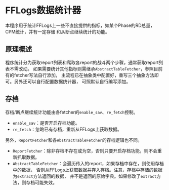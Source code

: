 # FFLogs数据统计器
本程序用于统计FFLogs上一些不直接提供的指标，如某个Phase的RD总量，CPM统计，并有一定存储
和从断点继续统计的功能。

## 原理概述

程序统计分为获取report列表和爬取各report的战斗两个步骤，通常获取report列表不需改动。
如果需要统计其他指标则需继承`AbstractTableFetcher`，参照目前有的fetcher写法自行添加，
主流程已在抽象类中配置好，重写三个抽象方法即可。另外还可以自行配置数据统计器，
可照默认自行编写添加。

## 存档

存档/断点继续统计功能由各fetcher的`enable_sav`、`re_fetch`控制。
 - `enable_sav`：是否开启存档功能。
 - `re_fetch`：忽略已有存档，重新从FFLogs上获取数据。

另外，`ReportFetcher`和各`AbstractTableFetcher`的存档逻辑也不同。
 - `ReportFetcher`：除非存档不存在或为空，否则只要开启存档功能，则不会重新抓取数据。
 - `AbstractTableFetcher`：会遍历传入的report，如果存档中存在，则使用存档中的数据，
   否则从FFLogs上获取数据并存入存档。注意，存档中存储的数据为`extract`方法返回的数据，
   并不是返回的原始字典。如果修改了`extract`方法，则存档可能失效。